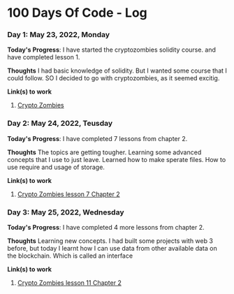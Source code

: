 # 100 Days Of Code - Log

### Day 1: May 23, 2022, Monday 

**Today's Progress**: I have started the cryptozombies solidity course. and have completed lesson 1.

**Thoughts** I had basic knowledge of solidity. But I wanted some course that I could follow. SO I decided to go with cryptozombies, as it seemed excitig.

**Link(s) to work**
1. [Crypto Zombies](https://cryptozombies.io/)


### Day 2: May 24, 2022, Teusday 

**Today's Progress**: I have completed 7 lessons from chapter 2. 

**Thoughts** The topics are getting tougher. Learning some advanced concepts that I use to just leave. Learned how to make sperate files. How to use require and usage of storage.

**Link(s) to work**
1. [Crypto Zombies lesson 7 Chapter 2](https://cryptozombies.io/en/lesson/2/chapter/7)


### Day 3: May 25, 2022, Wednesday 

**Today's Progress**: I have completed 4 more lessons from chapter 2. 

**Thoughts** Learning new concepts. I had built some projects with web 3 before, but today I learnt how I can use data from other available data on the blockchain. Which is called an interface

**Link(s) to work**
1. [Crypto Zombies lesson 11 Chapter 2](https://cryptozombies.io/en/lesson/2/chapter/11)



